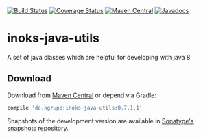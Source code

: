 [![Build Status](https://travis-ci.org/kgrupp/inoks-java-utils.svg?branch=master)](https://travis-ci.org/kgrupp/inoks-java-utils)
[![Coverage Status](https://coveralls.io/repos/github/kgrupp/inoks-java-utils/badge.svg?branch=master)](https://coveralls.io/github/kgrupp/inoks-java-utils?branch=master)
[![Maven Central](https://img.shields.io/maven-central/v/de.kgrupp/inoks-java-utils.svg?label=Maven%20Central)](https://search.maven.org/search?q=g:%22de.kgrupp%22%20AND%20a:%22inoks-java-utils%22)
[![Javadocs](http://www.javadoc.io/badge/de.kgrupp/inoks-java-utils.svg)](http://www.javadoc.io/doc/de.kgrupp/inoks-java-utils)

# inoks-java-utils
A set of java classes which are helpful for developing with java 8

## Download

Download from [Maven Central][maven] or depend via Gradle:

```gradle
compile 'de.kgrupp:inoks-java-utils:0.7.1.1'
```

Snapshots of the development version are available in [Sonatype's snapshots repository][snapshots].

[maven]: https://maven-badges.herokuapp.com/maven-central/de.kgrupp/inoks-java-utils
[snapshots]: https://oss.sonatype.org/content/repositories/snapshots